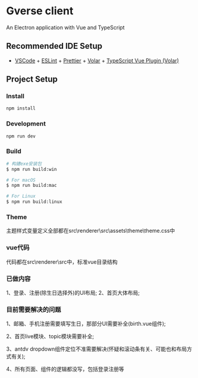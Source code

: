 # Gverse client

An Electron application with Vue and TypeScript

## Recommended IDE Setup

- [VSCode](https://code.visualstudio.com/) + [ESLint](https://marketplace.visualstudio.com/items?itemName=dbaeumer.vscode-eslint) + [Prettier](https://marketplace.visualstudio.com/items?itemName=esbenp.prettier-vscode) + [Volar](https://marketplace.visualstudio.com/items?itemName=Vue.volar) + [TypeScript Vue Plugin (Volar)](https://marketplace.visualstudio.com/items?itemName=Vue.vscode-typescript-vue-plugin)

## Project Setup

### Install

```bash
npm install
```

### Development

```bash
npm run dev
```

### Build

```bash
# 构建exe安装包
$ npm run build:win

# For macOS
$ npm run build:mac

# For Linux
$ npm run build:linux
```

### Theme

主题样式变量定义全部都在src\renderer\src\assets\theme\theme.css中

### vue代码

代码都在src\renderer\src中，标准vue目录结构

### 已做内容

1、登录、注册(除生日选择外)的UI布局;
2、首页大体布局;

### 目前需要解决的问题

1、邮箱、手机注册需要填写生日，那部分UI需要补全(birth.vue组件);

2、首页live模块、topic模块需要补全;

3、antdv dropdown组件定位不准需要解决(怀疑和滚动条有关、可能也和布局方式有关);

4、所有页面、组件的逻辑都没写，包括登录注册等
